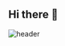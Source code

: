 ## Hi there 👋
![header](https://capsule-render.vercel.app/api?type=waving&color=0:FDC99A,50:DAAAE1,100:8FD4DC&height=300&section=header&text=Seozzy's%20Github&fontSize=80&fontColor=FFFFFF)



<!--
**rlatjdus0827/rlatjdus0827** is a ✨ _special_ ✨ repository because its `README.md` (this file) appears on your GitHub profile.

Here are some ideas to get you started:

- 🔭 I’m currently working on ...
- 🌱 I’m currently learning ...
- 👯 I’m looking to collaborate on ...
- 🤔 I’m looking for help with ...
- 💬 Ask me about ...
- 📫 How to reach me: ...
- 😄 Pronouns: ...
- ⚡ Fun fact: ...
-->
